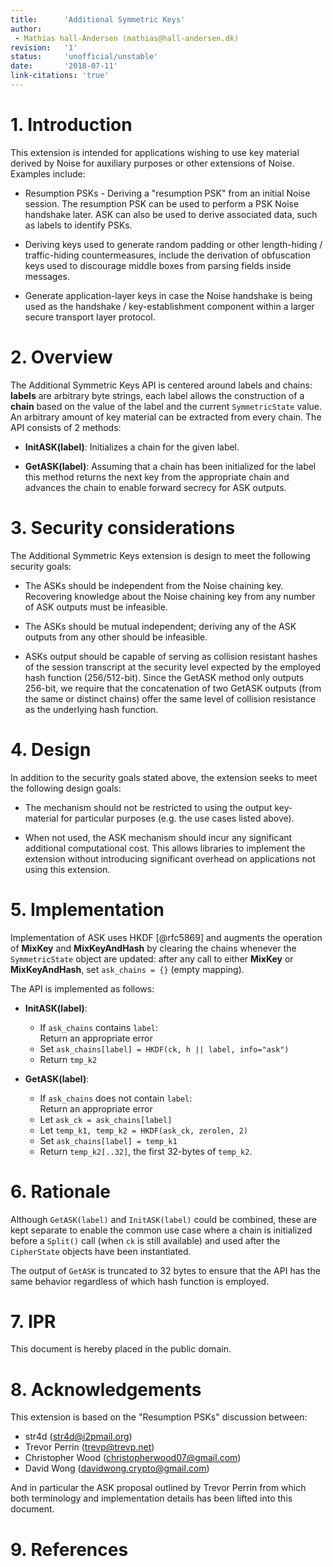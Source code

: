 ```yaml
---
title:      'Additional Symmetric Keys'
author:
 - Mathias hall-Andersen (mathias@hall-andersen.dk)
revision:   '1'
status:     'unofficial/unstable'
date:       '2018-07-11'
link-citations: 'true'
---
```


# 1. Introduction

This extension is intended for applications
wishing to use key material derived by Noise for auxiliary purposes or other extensions of Noise.
Examples include:

* Resumption PSKs - Deriving a "resumption PSK" from an initial Noise session.
  The resumption PSK can be used to perform a PSK Noise handshake later.
  ASK can also be used to derive associated data, such as labels to identify PSKs.

* Deriving keys used to generate random padding or other
  length-hiding / traffic-hiding countermeasures,
  include the derivation of obfuscation keys used
  to discourage middle boxes from parsing fields inside messages.

* Generate application-layer keys in case the Noise handshake is
  being used as the handshake / key-establishment component within
  a larger secure transport layer protocol.

# 2. Overview

The Additional Symmetric Keys API is centered around labels and chains:
**labels** are arbitrary byte strings,
each label allows the construction of a **chain** based on the value of the label and
the current `SymmetricState` value.
An arbitrary amount of key material can be extracted from every chain.
The API consists of 2 methods:

* **InitASK(label)**:
  Initializes a chain for the given label.

* **GetASK(label)**:
  Assuming that a chain has been initialized for the label
  this method returns the next key from the appropriate chain
  and advances the chain to enable forward secrecy for ASK outputs.

# 3. Security considerations

The Additional Symmetric Keys extension is design to meet the following security goals:

* The ASKs should be independent from the Noise chaining key.
  Recovering knowledge about the Noise chaining key from any number of ASK
  outputs must be infeasible.

* The ASKs should be mutual independent;
  deriving any of the ASK outputs from any other should be infeasible.

* ASKs output should be capable of serving as collision resistant hashes of the session transcript
  at the security level expected by the employed hash function (256/512-bit).
  Since the GetASK method only outputs 256-bit, we require that the concatenation of two GetASK outputs
  (from the same or distinct chains) offer the same level of collision resistance as the underlying hash function.

# 4. Design

In addition to the security goals stated above, the extension seeks to meet the following design goals:

* The mechanism should not be restricted to using the output key-material
  for particular purposes (e.g. the use cases listed above).

* When not used, the ASK mechanism should incur any significant additional computational cost.
  This allows libraries to implement the extension without introducing significant
  overhead on applications not using this extension.

# 5. Implementation

Implementation of ASK uses HKDF [@rfc5869]
and augments the operation of **MixKey** and **MixKeyAndHash**
by clearing the chains whenever the `SymmetricState` object are updated:
after any call to either **MixKey** or **MixKeyAndHash**,
set `ask_chains = {}` (empty mapping).

The API is implemented as follows:

* **InitASK(label)**:
    * If `ask_chains` contains `label`: \
      Return an appropriate error
    * Set `ask_chains[label] = HKDF(ck, h || label, info="ask")`
    * Return `tmp_k2`

* **GetASK(label)**:

    * If `ask_chains` does not contain `label`: \
      Return an appropriate error
    * Let `ask_ck = ask_chains[label]`
    * Let `temp_k1, temp_k2 = HKDF(ask_ck, zerolen, 2)`
    * Set `ask_chains[label] = temp_k1`
    * Return `temp_k2[..32]`, the first 32-bytes of `temp_k2`.

# 6. Rationale

Although `GetASK(label)` and `InitASK(label)` could be combined,
these are kept separate to enable the common use case where a chain is initialized
before a `Split()` call (when `ck` is still available) and used
after the `CipherState` objects have been instantiated.

The output of `GetASK` is truncated to 32 bytes to ensure
that the API has the same behavior regardless of which hash function is employed.

# 7. IPR

This document is hereby placed in the public domain.

# 8. Acknowledgements

This extension is based on the "Resumption PSKs" discussion between:

- str4d (str4d@i2pmail.org)
- Trevor Perrin (trevp@trevp.net)
- Christopher Wood (christopherwood07@gmail.com)
- David Wong (davidwong.crypto@gmail.com)

And in particular the ASK proposal outlined by Trevor Perrin
from which both terminology and implementation details has been lifted into this document.

# 9.  References
